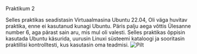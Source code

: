 Praktikum 2 


Selles praktikas seadistasin Virtuaalmasina Ubuntu 22.04, Oli väga huvitav praktika, enne ei kasutanud kunagi Ubuntu. 
Päris palju aega võttis Ülesanne number 6, aga pärast sain aru, mis mul oli valesti.
Selles praktikas õppisin kasutada Ubuntu käsurida, uurusin Linuxi süsteemi kataloogi ja sooritasin praktillisi kontrolltesti,
kus kasutasin oma teadmisi.
![Pilt](https://github.com/angelinazhuma/praktikum.md/blob/main/Image-1.jpg)
